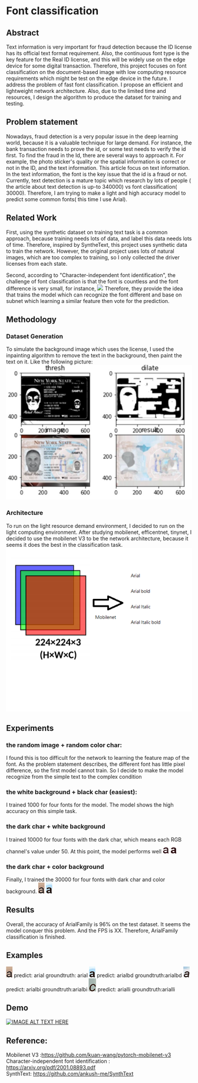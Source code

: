 # Font classification

## Abstract 

Text information is very important for fraud detection because the ID license has its official text format requirement. Also, the continuous font type is the key feature for the Real ID license, and this will be widely use on the edge device for some digital transaction. Therefore, this project focuses on font classification on the document-based image with low computing resource requirements which might be test on the edge device in the future. I address the problem of fast font classification. I propose an efficient and lightweight network architecture. Also, due to the limited time and resources, I design the algorithm to produce the dataset for training and testing.

## Problem statement

Nowadays, fraud detection is a very popular issue in the deep learning world, because it is a valuable technique for large demand. For instance, the bank transaction needs to prove the id, or some test needs to verify the id first. To find the fraud in the Id, there are several ways to approach it. For example, the photo sticker's quality or the spatial information is correct or not in the ID, and the text information. This article focus on text information. In the text information, the font is the key issue that the id is a fraud or not. Currently, text detection is a mature topic which research by lots of people ( the article about text detection is up-to 340000) vs font classification( 30000). Therefore, I am trying to make a light and high accuracy model to predict some common fonts( this time I use Arial).

## Related Work
First, using the synthetic dataset on training text task is a common approach, because training needs lots of data, and label this data needs lots of time. Therefore, inspired by SyntheText, this project uses synthetic data to train the network. However, the original project uses lots of natural images, which are too complex to training, so I only collected the driver licenses from each state. 

Second, according to "Character-independent font identification", the challenge of font classification is that the font is countless and the font difference is very small, for instance,
![](image/font.png)
Therefore, they provide the idea that trains the model which can recognize the font different and base on subnet which learning a similar feature then vote for the prediction.

## Methodology 
### Dataset Generation
To simulate the background image which uses the license, I used the inpainting algorithm to remove the text in the background, then paint the text on it. Like the following picture:
![](image/image1.jpg)
### Architecture 
To run on the light resource demand environment, I decided to run on the light computing environment. After studying mobilenet, efficentnet, tinynet, I decided to use the mobilenet V3 to be the network architecture, because it seems it does the best in the classification task.
![](image/model.png)


## Experiments
### the random image + random color char:
I found this is too difficult for the network to learning the feature map of the font. As the problem statement describes, the different font has little pixel difference, so the first model cannot train. So I decide to make the model recognize from the simple text to the complex condition
### the white background + black char (easiest):
I trained 1000 for four fonts for the model. The model shows the high accuracy on this simple task.
### the dark char + white background
I trained 10000 for four fonts with the dark char, which means each RGB channel's value under 50. At this point, the model performs well 
![](image/0b.png) 
![](image/1b.png)
### the dark char + color background
Finally, I trained the 30000 for four fonts with dark char and color background.
![](image/0.png) 
![](image/1.png)
## Results

Overall, the accuracy of ArialFamily is 96% on the test dataset. It seems the model conquer this problem. And the FPS is XX. Therefore, ArialFamily classification is finished.

## Examples 
![](sample/0.png)
predict: arial groundtruth: arial
![](sample/1.png)
predict: arialbd groundtruth:arialbd
![](sample/3.png)
predict: arialbi groundtruth:arialbi
![](sample/12.png)
predict: arialli groundtruth:arialli
## Demo
[![IMAGE ALT TEXT HERE](https://img.youtube.com/vi/Nqo-sHDLOyU&ab_channel=JackLo/0.jpg)](https://www.youtube.com/watch?vNqo-sHDLOyU&ab_channel=JackLo)
## Reference:
Mobilenet V3 :https://github.com/kuan-wang/pytorch-mobilenet-v3  
Character-independent font identification : https://arxiv.org/pdf/2001.08893.pdf  
SynthText: https://github.com/ankush-me/SynthText
